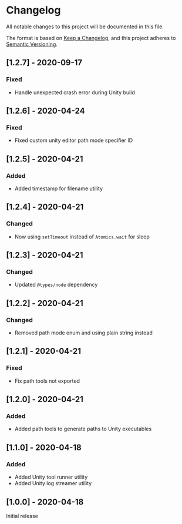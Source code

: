 # Changelog

All notable changes to this project will be documented in this file.

The format is based on [Keep a Changelog](https://keepachangelog.com/en/1.0.0/),
and this project adheres to [Semantic Versioning](https://semver.org/spec/v2.0.0.html).

## [1.2.7] - 2020-09-17

### Fixed

- Handle unexpected crash error during Unity build

## [1.2.6] - 2020-04-24

### Fixed

- Fixed custom unity editor path mode specifier ID

## [1.2.5] - 2020-04-21

### Added

- Added timestamp for filename utility

## [1.2.4] - 2020-04-21

### Changed

- Now using `setTimeout` instead of `Atomics.wait` for sleep

## [1.2.3] - 2020-04-21

### Changed

- Updated `@types/node` dependency

## [1.2.2] - 2020-04-21

### Changed

- Removed path mode enum and using plain string instead

## [1.2.1] - 2020-04-21

### Fixed

- Fix path tools not exported

## [1.2.0] - 2020-04-21

### Added

- Added path tools to generate paths to Unity executables

## [1.1.0] - 2020-04-18

### Added

- Added Unity tool runner utility
- Added Unity log streamer utility

## [1.0.0] - 2020-04-18

Initial release